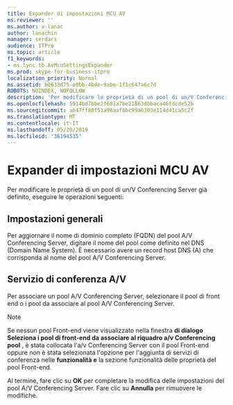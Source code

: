 ```yaml
---
title: Expander di impostazioni MCU AV
ms.reviewer: ''
ms.author: v-lanac
author: lanachin
manager: serdars
audience: ITPro
ms.topic: article
f1_keywords:
- ms.lync.tb.AvMcuSettingsExpander
ms.prod: skype-for-business-itpro
localization_priority: Normal
ms.assetid: b0633d75-e0bb-4b4e-9abe-1f1c647a6c7d
ROBOTS: NOINDEX, NOFOLLOW
description: 'Per modificare le proprietà di un pool di un/V Conferencing Server già definito, eseguire le operazioni seguenti:'
ms.openlocfilehash: 5914bd7bbe2f601a7be21863dbbaca46fdcde52b
ms.sourcegitcommit: ab47ff88f51a96aaf8bc99a6303e114d41ca5c2f
ms.translationtype: MT
ms.contentlocale: it-IT
ms.lasthandoff: 05/20/2019
ms.locfileid: "36194535"
---
```

# <a name="av-mcu-settings-expander"></a>Expander di impostazioni MCU AV
 
Per modificare le proprietà di un pool di un/V Conferencing Server già definito, eseguire le operazioni seguenti:
  
## <a name="general-settings"></a>Impostazioni generali

Per aggiornare il nome di dominio completo (FQDN) del pool A/V Conferencing Server, digitare il nome del pool come definito nel DNS (Domain Name System). È necessario avere un record host DNS (A) che corrisponda al nome del pool A/V Conferencing Server.
  
## <a name="av-conferencing-service"></a>Servizio di conferenza A/V

Per associare un pool A/V Conferencing Server, selezionare il pool di front end o i pool da associare al pool A/V Conferencing Server.
  
> [!NOTE]
> Se nessun pool Front-end viene visualizzato nella finestra **di dialogo Seleziona i pool di front-end da associare al riquadro a/v Conferencing pool** , è stata collocata l'a/v Conferencing Server con il pool Front-end oppure non è stata selezionata l'opzione per l'aggiunta di servizi di conferenza nelle **funzionalità e** la sezione funzionalità delle proprietà del pool Front-end.
  

Al termine, fare clic su **OK** per completare la modifica delle impostazioni del pool A/V Conferencing Server. Fare clic su **Annulla** per rimuovere le modifiche.
  

